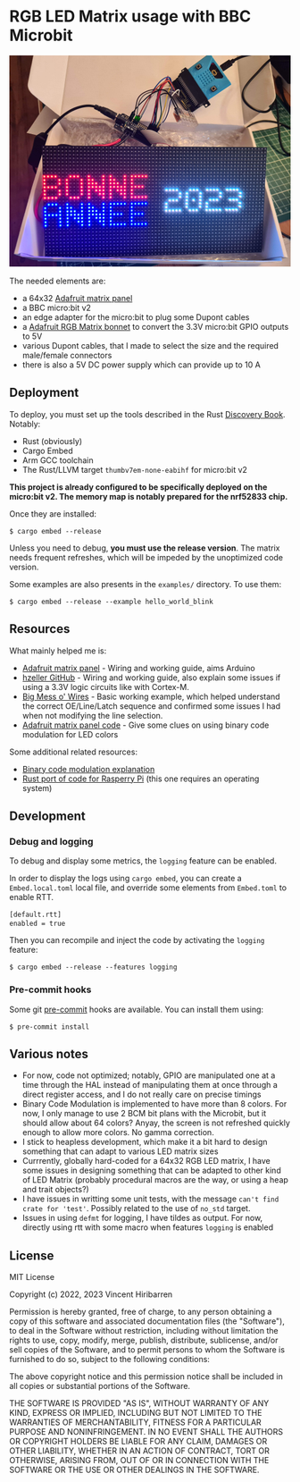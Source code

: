 # RGB LED Matrix usage with BBC Microbit

![used elements](docs/bonne_annee_material.jpg)

The needed elements are:

- a 64x32 [Adafruit matrix panel]
- a BBC micro:bit v2
- an edge adapter for the micro:bit to plug some Dupont cables
- a [Adafruit RGB Matrix bonnet] to convert the 3.3V micro:bit GPIO outputs to 5V 
- various Dupont cables, that I made to select the size and the required male/female connectors
- there is also a 5V DC power supply which can provide up to 10 A

[Adafruit matrix panel]: https://learn.adafruit.com/32x16-32x32-rgb-led-matrix/overview
[Adafruit RGB Matrix bonnet]: https://learn.adafruit.com/adafruit-rgb-matrix-bonnet-for-raspberry-pi/overview


## Deployment

To deploy, you must set up the tools described in the Rust [Discovery Book]. Notably:
- Rust (obviously)
- Cargo Embed
- Arm GCC toolchain
- The Rust/LLVM target `thumbv7em-none-eabihf` for micro:bit v2

**This project is already configured to be specifically deployed on the micro:bit v2.
The memory map is notably prepared for the nrf52833 chip.**

Once they are installed:

    $ cargo embed --release

Unless you need to debug, **you must use the release version**. The matrix needs
frequent refreshes, which will be impeded by the unoptimized code version.

Some examples are also presents in the `examples/` directory. To use them:

    $ cargo embed --release --example hello_world_blink

[Discovery Book]: https://docs.rust-embedded.org/discovery/


## Resources

What mainly helped me is:

- [Adafruit matrix panel] - Wiring and working guide, aims Arduino
- [hzeller GitHub] - Wiring and working guide, also explain some issues if using a 3.3V logic circuits like with Cortex-M.
- [Big Mess o' Wires] - Basic working example, which helped understand the correct OE/Line/Latch sequence and confirmed 
  some issues I had when not modifying the line selection.
- [Adafruit matrix panel code] - Give some clues on using binary code modulation for LED colors

Some additional related resources:
- [Binary code modulation explanation]
- [Rust port of code for Rasperry Pi] (this one requires an operating system)

[Adafruit matrix panel code]: https://github.com/adafruit/RGB-matrix-Panel
[Big Mess o' Wires]: https://www.bigmessowires.com/2018/05/24/64-x-32-led-matrix-programming/
[hzeller GitHub]: https://github.com/hzeller/rpi-rgb-led-matrix
[Binary code modulation explanation]: http://www.batsocks.co.uk/readme/art_bcm_1.htm
[Rust port of code for Rasperry Pi]: https://github.com/EmbersArc/rpi_led_panel


## Development

### Debug and logging

To debug and display some metrics, the `logging` feature can be enabled.

In order to display the logs using `cargo embed`, you can create a
`Embed.local.toml` local file, and override some elements from `Embed.toml` to
enable RTT.

    [default.rtt]
    enabled = true

Then you can recompile and inject the code by activating the `logging` feature:

    $ cargo embed --release --features logging

### Pre-commit hooks

Some git [pre-commit] hooks are available. You can install them using:

    $ pre-commit install

[pre-commit]: https://pre-commit.com/


## Various notes

- For now, code not optimized; notably, GPIO are manipulated one at a time
  through the HAL instead of manipulating them at once through a direct register
  access, and I do not really care on precise timings
- Binary Code Modulation is implemented to have more than 8 colors. For now, I
  only manage to use 2 BCM bit plans with the Microbit, but it should allow
  about 64 colors? Anyay, the screen is not refreshed quickly enough to allow
  more colors. No gamma correction.
- I stick to heapless development, which make it a bit hard to design something
  that can adapt to various LED matrix sizes
- Currrently, globally hard-coded for a 64x32 RGB LED matrix, I have some issues
  in designing something that can be adapted to other kind of LED Matrix
  (probably procedural macros are the way, or using a heap and trait objects?)
- I have issues in writting some unit tests, with the message `can't find crate
  for 'test'`. Possibly related to the use of `no_std` target.
- Issues in using `defmt` for logging, I have tildes as output. For now, directly
  using rtt with some macro when features `logging` is enabled

## License

MIT License

Copyright (c) 2022, 2023 Vincent Hiribarren

Permission is hereby granted, free of charge, to any person obtaining a copy
of this software and associated documentation files (the "Software"), to deal
in the Software without restriction, including without limitation the rights
to use, copy, modify, merge, publish, distribute, sublicense, and/or sell
copies of the Software, and to permit persons to whom the Software is
furnished to do so, subject to the following conditions:

The above copyright notice and this permission notice shall be included in all
copies or substantial portions of the Software.

THE SOFTWARE IS PROVIDED "AS IS", WITHOUT WARRANTY OF ANY KIND, EXPRESS OR
IMPLIED, INCLUDING BUT NOT LIMITED TO THE WARRANTIES OF MERCHANTABILITY,
FITNESS FOR A PARTICULAR PURPOSE AND NONINFRINGEMENT. IN NO EVENT SHALL THE
AUTHORS OR COPYRIGHT HOLDERS BE LIABLE FOR ANY CLAIM, DAMAGES OR OTHER
LIABILITY, WHETHER IN AN ACTION OF CONTRACT, TORT OR OTHERWISE, ARISING FROM,
OUT OF OR IN CONNECTION WITH THE SOFTWARE OR THE USE OR OTHER DEALINGS IN THE
SOFTWARE.
